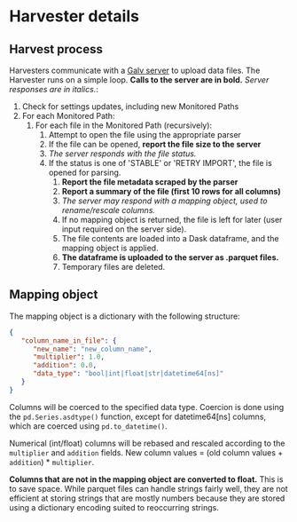 # Harvester details

## Harvest process

Harvesters communicate with a [Galv server](https://github.com/Battery-Intelligence-Lab/galv-backend) to upload data files.
The Harvester runs on a simple loop.
**Calls to the server are in bold.** *Server responses are in italics.*:
1. Check for settings updates, including new Monitored Paths
2. For each Monitored Path:
   1. For each file in the Monitored Path (recursively):
      1. Attempt to open the file using the appropriate parser
      2. If the file can be opened, **report the file size to the server**
      3. *The server responds with the file status.*
      4. If the status is one of 'STABLE' or 'RETRY IMPORT', the file is opened for parsing.
         1. **Report the file metadata scraped by the parser**
         2. **Report a summary of the file (first 10 rows for all columns)**
         3. *The server may respond with a mapping object, used to rename/rescale columns.*
         4. If no mapping object is returned, the file is left for later (user input required on the server side).
         5. The file contents are loaded into a Dask dataframe, and the mapping object is applied.
         6. **The dataframe is uploaded to the server as .parquet files.**
         7. Temporary files are deleted.

## Mapping object
The mapping object is a dictionary with the following structure:
```json
{
   "column_name_in_file": {
      "new_name": "new_column_name",
      "multiplier": 1.0,
      "addition": 0.0,
      "data_type": "bool|int|float|str|datetime64[ns]"
   }
}
```
Columns will be coerced to the specified data type. 
Coercion is done using the `pd.Series.asdtype()` function, except for datetime64[ns] columns, 
which are coerced using `pd.to_datetime()`.

Numerical (int/float) columns will be rebased and rescaled according to the `multiplier` and `addition` fields.
New column values = (old column values + `addition`) * `multiplier`.

**Columns that are not in the mapping object are converted to float.**
This is to save space. While parquet files can handle strings fairly well, 
they are not efficient at storing strings that are mostly numbers because 
they are stored using a dictionary encoding suited to reoccurring strings.
